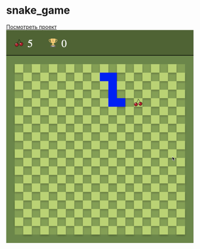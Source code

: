# snake_game

[Посмотреть проект](https://unnastasya.github.io/snake_game/)
<img src="screenshot1.png">
